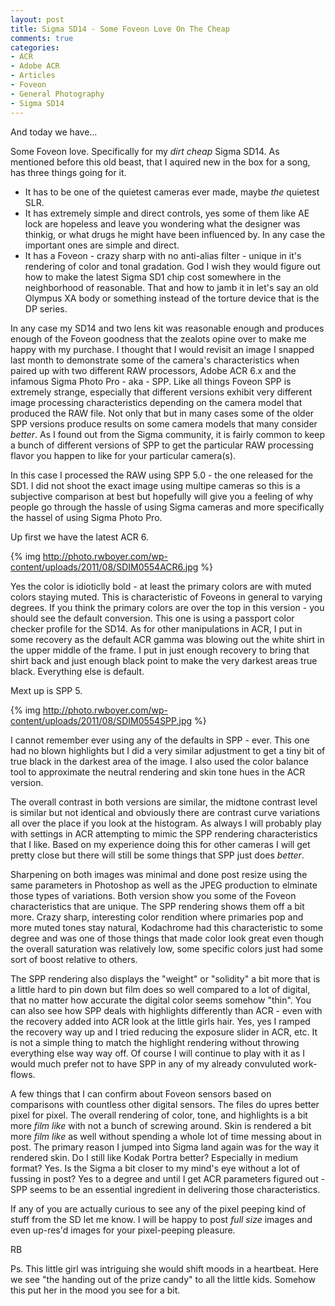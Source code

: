 ```yaml
---
layout: post
title: Sigma SD14 - Some Foveon Love On The Cheap
comments: true
categories:
- ACR
- Adobe ACR
- Articles
- Foveon
- General Photography
- Sigma SD14
---
```

And today we have...

Some Foveon love. Specifically for my <em>dirt cheap</em> Sigma SD14. As mentioned before this old beast, that I aquired new in the box for a song, has three things going for it.
<ul>
	<li>It has to be one of the quietest cameras ever made, maybe <em>the</em> quietest SLR.</li>
	<li>It has extremely simple and direct controls, yes some of them like AE lock are hopeless and leave you wondering what the designer was thinkig, or what drugs he might have been influenced by. In any case the important ones are simple and direct.</li>
	<li>It has a Foveon - crazy sharp with no anti-alias filter - unique in it's rendering of color and tonal gradation. God I wish they would figure out how to make the latest Sigma SD1 chip cost somewhere in the neighborhood of reasonable. That and how to jamb it in let's say an old Olympus XA body or something instead of the torture device that is the DP series.</li>
</ul>
In any case my SD14 and two lens kit was reasonable enough and produces enough of the Foveon goodness that the zealots opine over to make me happy with my purchase. I thought that I would revisit an image I snapped last month to demonstrate some of the camera's characteristics when paired up with two different RAW processors, Adobe ACR 6.x and the infamous Sigma Photo Pro - aka - SPP. Like all things Foveon SPP is extremely strange, especially that different versions exhibit very different image processing characteristics depending on the camera model that produced the RAW file. Not only that but in many cases some of the older SPP versions produce results on some camera models that many consider <em>better</em>. As I found out from the Sigma community, it is fairly common to keep a bunch of different versions of SPP to get the particular RAW processing flavor you happen to like for your particular camera(s).

In this case I processed the RAW using SPP 5.0 - the one released for the SD1. I did not shoot the exact image using multipe cameras so this is a subjective comparison at best but hopefully will give you a feeling of why people go through the hassle of using Sigma cameras and more specifically the hassel of using Sigma Photo Pro.

Up first we have the latest ACR 6.

{% img http://photo.rwboyer.com/wp-content/uploads/2011/08/SDIM0554ACR6.jpg %}

Yes the color is idioticlly bold - at least the primary colors are with muted colors staying muted. This is characteristic of Foveons in general to varying degrees. If you think the primary colors are over the top in this version - you should see the default conversion. This one is using a passport color checker profile for the SD14. As for other manipulations in ACR, I put in some recovery as the default ACR gamma was blowing out the white shirt in the upper middle of the frame. I put in just enough recovery to bring that shirt back and just enough black point to make the very darkest areas true black. Everything else is default.

Mext up is SPP 5.

{% img http://photo.rwboyer.com/wp-content/uploads/2011/08/SDIM0554SPP.jpg %}

I cannot remember ever using any of the defaults in SPP - ever. This one had no blown highlights but I did a very similar adjustment to get a tiny bit of true black in the darkest area of the image. I also used the color balance tool to approximate the neutral rendering and skin tone hues in the ACR version.

The overall contrast in both versions are similar, the midtone contrast level is similar but not identical and obviously there are contrast curve variations all over the place if you look at the histogram. As always I will probably play with settings in ACR attempting to mimic the SPP rendering characteristics that I like. Based on my experience doing this for other cameras I will get pretty close but there will still be some things that SPP just does <em>better</em>.

Sharpening on both images was minimal and done post resize using the same parameters in Photoshop as well as the JPEG production to elminate those types of variations. Both version show you some of the Foveon characteristics that are unique. The SPP rendering shows them off a bit more. Crazy sharp, interesting color rendition where primaries pop and more muted tones stay natural, Kodachrome had this characteristic to some degree and was one of those things that made color look great even though the overall saturation was relatively low, some specific colors just had some sort of boost relative to others.

The SPP rendering also displays the "weight" or "solidity" a bit more that is a little hard to pin down but film does so well compared to a lot of digital, that no matter how accurate the digital color seems somehow "thin". You can also see how SPP deals with highlights differently than ACR - even with the recovery added into ACR look at the little girls hair. Yes, yes I ramped the recovery way up and I tried reducing the exposure slider in ACR, etc. It is not a simple thing to match the highlight rendering without throwing everything else way way off. Of course I will continue to play with it as I would much prefer not to have SPP in any of my already convuluted work-flows.

A few things that I can confirm about Foveon sensors based on comparisons with countless other digital sensors. The files do upres better pixel for pixel. The overall rendering of color, tone, and highlights is a bit more <em>film like</em> with not a bunch of screwing around. Skin is rendered a bit more <em>film like</em> as well without spending a whole lot of time messing about in post. The primary reason I jumped into Sigma land again was for the way it rendered skin. Do I still like Kodak Portra better? Especially in medium format? Yes. Is the Sigma a bit closer to my mind's eye without a lot of fussing in post? Yes to a degree and until I get ACR parameters figured out - SPP seems to be an essential ingredient in delivering those characteristics.

If any of you are actually curious to see any of the pixel peeping kind of stuff from the SD let me know. I will be happy to post <em>full size</em> images and even up-res'd images for your pixel-peeping pleasure.

RB

Ps. This little girl was intriguing she would shift moods in a heartbeat. Here we see "the handing out of the prize candy" to all the little kids. Somehow this put her in the mood you see for a bit.